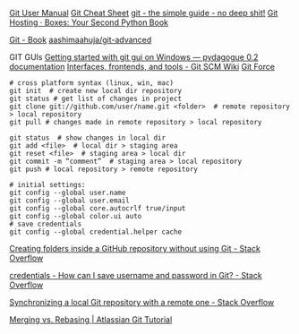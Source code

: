 

[Git User Manual](https://mirrors.edge.kernel.org/pub/software/scm/git/docs/user-manual.html)
[Git Cheat Sheet](https://education.github.com/git-cheat-sheet-education.pdf)
[git - the simple guide - no deep shit!](http://rogerdudler.github.io/git-guide/)
[Git Hosting · Boxes: Your Second Python Book](https://ralsina.gitlab.io/boxes-book/part3/git_hosting.run.html)

[Git - Book](https://git-scm.com/book/en/v2)
[aashimaahuja/git-advanced](https://github.com/aashimaahuja/git-advanced)


GIT GUIs
[Getting started with git gui on Windows — pydagogue 0.2 documentation](https://matthew-brett.github.io/pydagogue/git_gui_windows.html)
[Interfaces, frontends, and tools - Git SCM Wiki](https://archive.kernel.org/oldwiki/git.wiki.kernel.org/index.php/InterfacesFrontendsAndTools.html#Graphical_Interfaces)
[Git Force](https://sites.google.com/site/gitforcetool/home?authuser=0)


```shell
# cross platform syntax (linux, win, mac)  
git init  # create new local dir repository
git status # get list of changes in project
git clone git://github.com/user/name.git <folder>  # remote repository > local repository
git pull # changes made in remote repository > local repository

git status  # show changes in local dir
git add <file>  # local dir > staging area
git reset <file>  # staging area > local dir
git commit -m “comment”  # staging area > local repository
git push # local repository > remote repository
  
# initial settings:  
git config --global user.name  
git config --global user.email  
git config --global core.autocrlf true/input  
git config --global color.ui auto  
# save credentials  
git config --global credential.helper cache
```

[Creating folders inside a GitHub repository without using Git - Stack Overflow](https://stackoverflow.com/questions/18773598/creating-folders-inside-a-github-repository-without-using-git)

[credentials - How can I save username and password in Git? - Stack Overflow](https://stackoverflow.com/questions/35942754/how-can-i-save-username-and-password-in-git)

[Synchronizing a local Git repository with a remote one - Stack Overflow](https://stackoverflow.com/questions/6373277/synchronizing-a-local-git-repository-with-a-remote-one)

[Merging vs. Rebasing | Atlassian Git Tutorial](https://www.atlassian.com/git/tutorials/merging-vs-rebasing)
